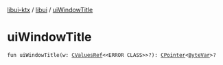 [libui-ktx](../index.md) / [libui](index.md) / [uiWindowTitle](./ui-window-title.md)

# uiWindowTitle

`fun uiWindowTitle(w: `[`CValuesRef`](../kotlinx.cinterop/-c-values-ref/index.md)`<<ERROR CLASS>>?): `[`CPointer`](../kotlinx.cinterop/-c-pointer/index.md)`<`[`ByteVar`](../kotlinx.cinterop/-byte-var.md)`>?`